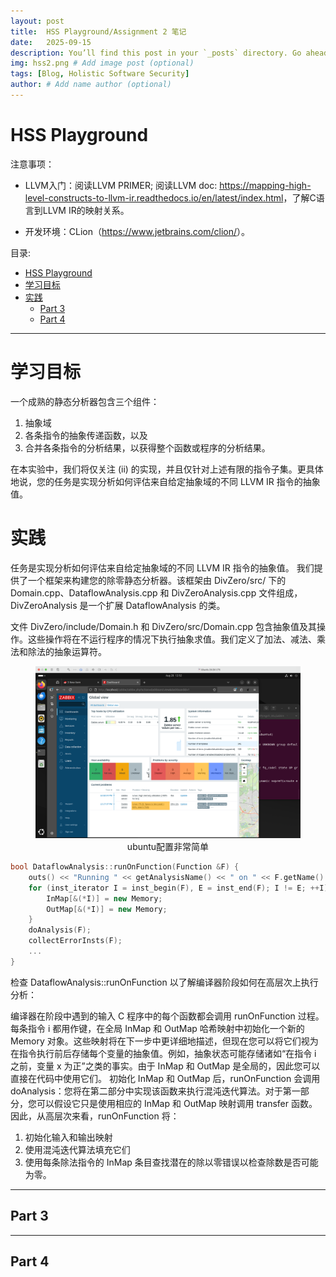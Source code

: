 ```yaml
---
layout: post
title:  HSS Playground/Assignment 2 笔记
date:   2025-09-15
description: You’ll find this post in your `_posts` directory. Go ahead and edit it and re-build the site to see your changes. # Add post description (optional)
img: hss2.png # Add image post (optional)
tags: [Blog, Holistic Software Security]
author: # Add name author (optional)
---
```

# HSS Playground

注意事项：
- LLVM入门：阅读LLVM PRIMER; 阅读LLVM doc: <https://mapping-high-level-constructs-to-llvm-ir.readthedocs.io/en/latest/index.html>，了解C语言到LLVM IR的映射关系。
<!-- - 项目环境搭建：课程提供资源库，其中包含安装LLVM、Z3以及编写LLVM插件所需的所有脚本和示例代码。资源库地址：<https://github.com/HolisticSoftwareSecurity/hssllvmsetup>。该资源库包含分析（即不修改IR的插件）和插桩（即修改IR的插件）的示例。
- 项目代码包: <https://github.com/HolisticSoftwareSecurity/LLVMPlayground> -->
- 开发环境：CLion（<https://www.jetbrains.com/clion/>）。

目录:
- [HSS Playground](#hss-playground)
- [学习目标](#学习目标)
- [实践](#实践)
  - [Part 3](#part-3)
  - [Part 4](#part-4)


---


# 学习目标

一个成熟的静态分析器包含三个组件：
1. 抽象域
2. 各条指令的抽象传递函数，以及
3. 合并各条指令的分析结果，以获得整个函数或程序的分析结果。

在本实验中，我们将仅关注 (ii) 的实现，并且仅针对上述有限的指令子集。更具体地说，您的任务是实现分析如何评估来自给定抽象域的不同 LLVM IR 指令的抽象值。

# 实践


任务是实现分析如何评估来自给定抽象域的不同 LLVM IR 指令的抽象值。
我们提供了一个框架来构建您的除零静态分析器。该框架由 DivZero/src/ 下的 Domain.cpp、DataflowAnalysis.cpp 和 DivZeroAnalysis.cpp 文件组成，DivZeroAnalysis 是一个扩展 DataflowAnalysis 的类。

文件 DivZero/include/Domain.h 和 DivZero/src/Domain.cpp 包含抽象值及其操作。这些操作将在不运行程序的情况下执行抽象求值。我们定义了加法、减法、乘法和除法的抽象运算符。


<figure style="text-align: center;">
<img src="/assets/img/uz.png" alt="" width="500">
<figcaption>ubuntu配置非常简单</figcaption>
</figure>

```cpp
bool DataflowAnalysis::runOnFunction(Function &F) {
    outs() << "Running " << getAnalysisName() << " on " << F.getName() << "\n";
    for (inst_iterator I = inst_begin(F), E = inst_end(F); I != E; ++I) {
        InMap[&(*I)] = new Memory;
        OutMap[&(*I)] = new Memory;
    }
    doAnalysis(F);
    collectErrorInsts(F);
    ...
}
```

检查 DataflowAnalysis::runOnFunction 以了解编译器阶段如何在高层次上执行分析：

编译器在阶段中遇到的输入 C 程序中的每个函数都会调用 runOnFunction 过程。每条指令 i 都用作键，在全局 InMap 和 OutMap 哈希映射中初始化一个新的 Memory 对象。这些映射将在下一步中更详细地描述，但现在您可以将它们视为在指令执行前后存储每个变量的抽象值。例如，抽象状态可能存储诸如“在指令 i 之前，变量 x 为正”之类的事实。由于 InMap 和 OutMap 是全局的，因此您可以直接在代码中使用它们。
初始化 InMap 和 OutMap 后，runOnFunction 会调用 doAnalysis：您将在第二部分中实现该函数来执行混沌迭代算法。对于第一部分，您可以假设它只是使用相应的 InMap 和 OutMap 映射调用 transfer 函数。
因此，从高层次来看，runOnFunction 将：
1. 初始化输入和输出映射
2. 使用混沌迭代算法填充它们
3. 使用每条除法指令的 InMap 条目查找潜在的除以零错误以检查除数是否可能为零。



---

## Part 3









---

## Part 4